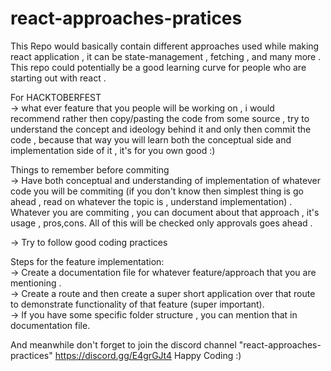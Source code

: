 # react-approaches-pratices
This Repo would basically contain different approaches used while making react application , it can be state-management , fetching , and many more .
This repo could potentially be a good learning curve for people who are starting out with react . 

For HACKTOBERFEST <br />
-> what ever feature that you people will be working on , i would recommend rather then copy/pasting the code from some source , try to understand the concept and ideology behind it and only then commit the code , because that way you will learn both the conceptual side and implementation side of it , it's for you own good :)

Things to remember before commiting <br />
-> Have both conceptual and understanding of implementation of whatever code you will be commiting (if you don't know then simplest thing is go ahead , read on whatever the topic is , understand implementation) . Whatever you are commiting , you can document about that approach , it's usage , pros,cons.
All of this will be checked only approvals goes ahead . 

-> Try to follow good coding practices 

Steps for the feature implementation: <br />
-> Create a documentation file for whatever feature/approach that you are mentioning . <br />
-> Create a route and then create a super short application over that route to demonstrate functionality of that feature (super important). <br />
-> If you have some specific folder structure , you can mention that in documentation file. <br />

And meanwhile don't forget to join the discord channel "react-approaches-practices" https://discord.gg/E4grGJt4
Happy Coding :)

